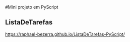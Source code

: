 #Mini projeto em PyScript
## ListaDeTarefas

 https://raphael-bezerra.github.io/ListaDeTarefas-PyScript/
